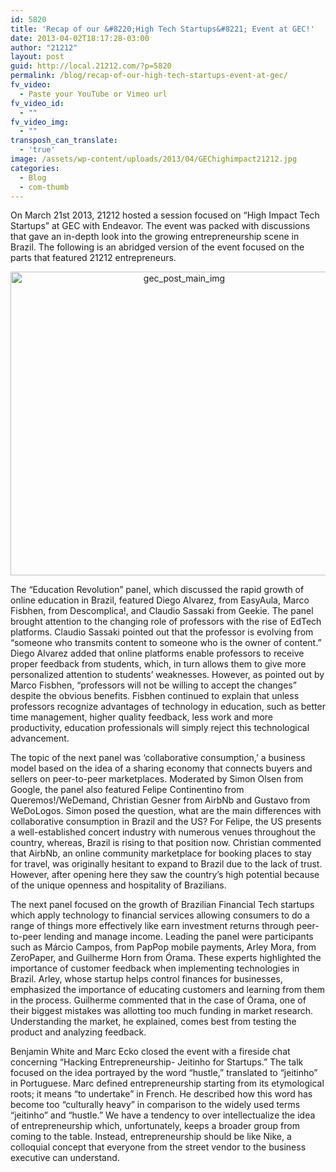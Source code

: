 ```yaml
---
id: 5820
title: 'Recap of our &#8220;High Tech Startups&#8221; Event at GEC!'
date: 2013-04-02T18:17:28-03:00
author: "21212"
layout: post
guid: http://local.21212.com/?p=5820
permalink: /blog/recap-of-our-high-tech-startups-event-at-gec/
fv_video:
  - Paste your YouTube or Vimeo url
fv_video_id:
  - ""
fv_video_img:
  - ""
transposh_can_translate:
  - 'true'
image: /assets/wp-content/uploads/2013/04/GEChighimpact21212.jpg
categories:
  - Blog
  - com-thumb
---
```

<p dir="ltr">
  On March 21st 2013, 21212 hosted a session focused on “High Impact Tech Startups” at GEC with Endeavor. The event was packed with discussions that gave an in-depth look into the growing entrepreneurship scene in Brazil. The following is an abridged version of the event focused on the parts that featured 21212 entrepreneurs.
</p>

<p dir="ltr" style="text-align: center;">
  <a href="http://local.21212.com/assets/wp-content/uploads/2013/04/gec_post_main_img.jpg"><img class="size-full wp-image-5821 aligncenter" alt="gec_post_main_img" src="{{ site.url }}/assets/wp-content/uploads/2013/04/gec_post_main_img.jpg" width="540" height="486" srcset="{{ site.url }}/assets/wp-content/uploads/2013/04/gec_post_main_img.jpg 540w, {{ site.url }}/assets/wp-content/uploads/2013/04/gec_post_main_img-300x270.jpg 300w" sizes="(max-width: 540px) 100vw, 540px" /></a>
</p>

The “Education Revolution” panel, which discussed the rapid growth of online education in Brazil, featured Diego Alvarez, from EasyAula, Marco Fisbhen, from Descomplica!, and Claudio Sassaki from Geekie. The panel brought attention to the changing role of professors with the rise of EdTech platforms. Claudio Sassaki pointed out that the professor is evolving from “someone who transmits content to someone who is the owner of content.” Diego Alvarez added that online platforms enable professors to receive proper feedback from students, which, in turn allows them to give more personalized attention to students’ weaknesses. However, as pointed out by Marco Fisbhen, “professors will not be willing to accept the changes” despite the obvious benefits. Fisbhen continued to explain that unless professors recognize advantages of technology in education, such as better time management, higher quality feedback, less work and more productivity, education professionals will simply reject this technological advancement.

The topic of the next panel was ‘collaborative consumption,’ a business model based on the idea of a sharing economy that connects buyers and sellers on peer-to-peer marketplaces. Moderated by Simon Olsen from Google, the panel also featured Felipe Continentino from Queremos!/WeDemand, Christian Gesner from AirbNb and Gustavo from WeDoLogos. Simon posed the question, what are the main differences with collaborative consumption in Brazil and the US? For Felipe, the US presents a well-established concert industry with numerous venues throughout the country, whereas, Brazil is rising to that position now. Christian commented that AirbNb, an online community marketplace for booking places to stay for travel, was originally hesitant to expand to Brazil due to the lack of trust. However, after opening here they saw the country’s high potential because of the unique openness and hospitality of Brazilians.

The next panel focused on the growth of Brazilian Financial Tech startups which apply technology to financial services allowing consumers to do a range of things more effectively like earn investment returns through peer-to-peer lending and manage income. Leading the panel were participants such as Márcio Campos, from PapPop mobile payments, Arley Mora, from ZeroPaper, and Guilherme Horn from Órama. These experts highlighted the importance of customer feedback when implementing technologies in Brazil. Arley, whose startup helps control finances for businesses, emphasized the importance of educating customers and learning from them in the process. Guilherme commented that in the case of Órama, one of their biggest mistakes was allotting too much funding in market research. Understanding the market, he explained, comes best from testing the product and analyzing feedback.

Benjamin White and Marc Ecko closed the event with a fireside chat concerning “Hacking Entrepreneurship- Jeitinho for Startups.” The talk focused on the idea portrayed by the word “hustle,” translated to “jeitinho” in Portuguese. Marc defined entrepreneurship starting from its etymological roots; it means “to undertake” in French. He described how this word has become too “culturally heavy” in comparison to the widely used terms “jeitinho” and “hustle.” We have a tendency to over intellectualize the idea of entrepreneurship which, unfortunately, keeps a broader group from coming to the table. Instead, entrepreneurship should be like Nike, a colloquial concept that everyone from the street vendor to the business executive can understand.